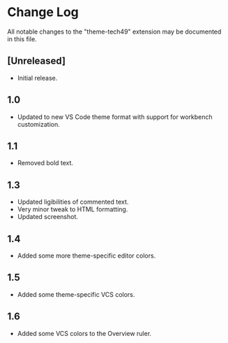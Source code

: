 # Change Log
All notable changes to the "theme-tech49" extension may be documented in this file.

## [Unreleased]
- Initial release.

## 1.0
- Updated to new VS Code theme format with support for workbench customization.

## 1.1
- Removed bold text.

## 1.3
- Updated ligibilities of commented text.
- Very minor tweak to HTML formatting.
- Updated screenshot.

## 1.4
- Added some more theme-specific editor colors.

## 1.5
- Added some theme-specific VCS colors.

## 1.6
- Added some VCS colors to the Overview ruler.
